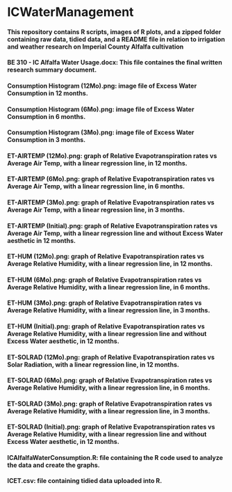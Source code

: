 # ICWaterManagement
#### This repository contains R scripts, images of R plots, and a zipped folder containing raw data, tidied data, and a README file in relation to irrigation and weather research on Imperial County Alfalfa cultivation

#### BE 310 - IC Alfalfa Water Usage.docx: This file containes the final written research summary document.
#### Consumption Histogram (12Mo).png: image file of Excess Water Consumption in 12 months.
#### Consumption Histogram (6Mo).png: image file of Excess Water Consumption in 6 months.
#### Consumption Histogram (3Mo).png: image file of Excess Water Consumption in 3 months.
#### ET-AIRTEMP (12Mo).png: graph of Relative Evapotranspiration rates vs Average Air Temp, with a linear regression line, in 12 months.
#### ET-AIRTEMP (6Mo).png: graph of Relative Evapotranspiration rates vs Average Air Temp, with a linear regression line, in 6 months.
#### ET-AIRTEMP (3Mo).png: graph of Relative Evapotranspiration rates vs Average Air Temp, with a linear regression line, in 3 months.
#### ET-AIRTEMP (Initial).png: graph of Relative Evapotranspiration rates vs Average Air Temp, with a linear regression line and without Excess Water aesthetic in 12 months.
#### ET-HUM (12Mo).png: graph of Relative Evapotranspiration rates vs Average Relative Humidity, with a linear regression line, in 12 months.
#### ET-HUM (6Mo).png: graph of Relative Evapotranspiration rates vs Average Relative Humidity, with a linear regression line, in 6 months.
#### ET-HUM (3Mo).png: graph of Relative Evapotranspiration rates vs Average Relative Humidity, with a linear regression line, in 3 months.
#### ET-HUM (Initial).png: graph of Relative Evapotranspiration rates vs Average Relative Humidity, with a linear regression line and without Excess Water aesthetic, in 12 months.
#### ET-SOLRAD (12Mo).png: graph of Relative Evapotranspiration rates vs Solar Radiation, with a linear regression line, in 12 months.
#### ET-SOLRAD (6Mo).png: graph of Relative Evapotranspiration rates vs Average Relative Humidity, with a linear regression line, in 6 months.
#### ET-SOLRAD (3Mo).png: graph of Relative Evapotranspiration rates vs Average Relative Humidity, with a linear regression line, in 3 months.
#### ET-SOLRAD (Initial).png: graph of Relative Evapotranspiration rates vs Average Relative Humidity, with a linear regression line and without Excess Water aesthetic, in 12 months.
#### ICAlfalfaWaterConsumption.R: file containing the R code used to analyze the data and create the graphs.
#### ICET.csv: file containing tidied data uploaded into R.
